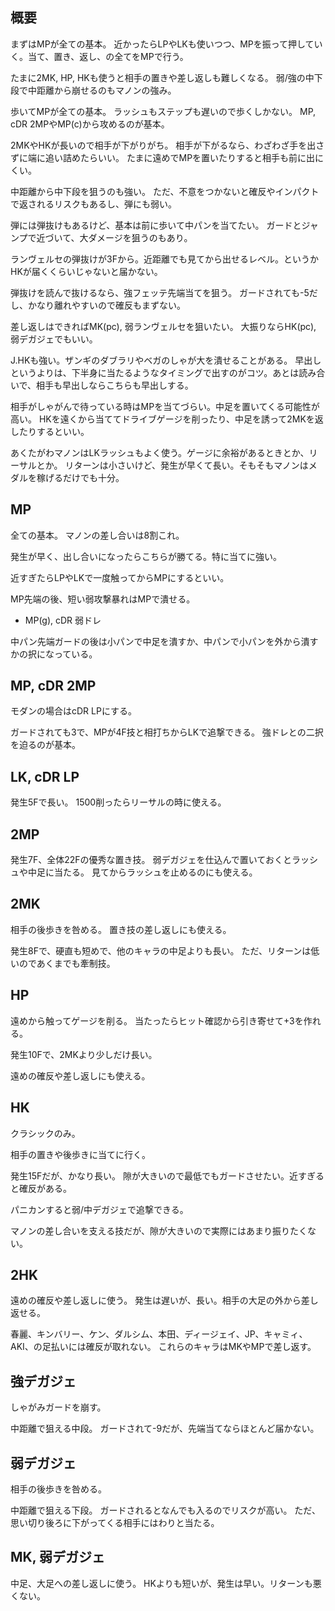 ## 概要

まずはMPが全ての基本。
近かったらLPやLKも使いつつ、MPを振って押していく。当て、置き、返し、の全てをMPで行う。

たまに2MK, HP, HKも使うと相手の置きや差し返しも難しくなる。
弱/強の中下段で中距離から崩せるのもマノンの強み。

歩いてMPが全ての基本。
ラッシュもステップも遅いので歩くしかない。
MP, cDR 2MPやMP(c)から攻めるのが基本。

2MKやHKが長いので相手が下がりがち。
相手が下がるなら、わざわざ手を出さずに端に追い詰めたらいい。
たまに遠めでMPを置いたりすると相手も前に出にくい。

中距離から中下段を狙うのも強い。
ただ、不意をつかないと確反やインパクトで返されるリスクもあるし、弾にも弱い。

弾には弾抜けもあるけど、基本は前に歩いて中パンを当てたい。
ガードとジャンプで近づいて、大ダメージを狙うのもあり。

ランヴェルセの弾抜けが3Fから。近距離でも見てから出せるレベル。というかHKが届くくらいじゃないと届かない。

弾抜けを読んで抜けるなら、強フェッテ先端当てを狙う。
ガードされても-5だし、かなり離れやすいので確反もまずない。

差し返しはできればMK(pc), 弱ランヴェルセを狙いたい。
大振りならHK(pc), 弱デガジェでもいい。

J.HKも強い。ザンギのダブラリやベガのしゃが大を潰せることがある。
早出しというよりは、下半身に当たるようなタイミングで出すのがコツ。あとは読み合いで、相手も早出しならこちらも早出しする。

相手がしゃがんで待っている時はMPを当てづらい。中足を置いてくる可能性が高い。
HKを遠くから当ててドライブゲージを削ったり、中足を誘って2MKを返したりするといい。

あくたがわマノンはLKラッシュもよく使う。ゲージに余裕があるときとか、リーサルとか。
リターンは小さいけど、発生が早くて長い。そもそもマノンはメダルを稼げるだけでも十分。

## MP

全ての基本。
マノンの差し合いは8割これ。

発生が早く、出し合いになったらこちらが勝てる。特に当てに強い。

近すぎたらLPやLKで一度触ってからMPにするといい。

MP先端の後、短い弱攻撃暴れはMPで潰せる。

- MP(g), cDR 弱ドレ

中パン先端ガードの後は小パンで中足を潰すか、中パンで小パンを外から潰すかの択になっている。

## MP, cDR 2MP

モダンの場合はcDR LPにする。

ガードされても3で、MPが4F技と相打ちからLKで追撃できる。
強ドレとの二択を迫るのが基本。

## LK, cDR LP

発生5Fで長い。
1500削ったらリーサルの時に使える。

## 2MP

発生7F、全体22Fの優秀な置き技。
弱デガジェを仕込んで置いておくとラッシュや中足に当たる。
見てからラッシュを止めるのにも使える。

## 2MK

相手の後歩きを咎める。
置き技の差し返しにも使える。

発生8Fで、硬直も短めで、他のキャラの中足よりも長い。
ただ、リターンは低いのであくまでも牽制技。

## HP

遠めから触ってゲージを削る。
当たったらヒット確認から引き寄せて+3を作れる。

発生10Fで、2MKより少しだけ長い。

遠めの確反や差し返しにも使える。

## HK

クラシックのみ。

相手の置きや後歩きに当てに行く。

発生15Fだが、かなり長い。
隙が大きいので最低でもガードさせたい。近すぎると確反がある。

パニカンすると弱/中デガジェで追撃できる。

マノンの差し合いを支える技だが、隙が大きいので実際にはあまり振りたくない。

## 2HK

遠めの確反や差し返しに使う。
発生は遅いが、長い。相手の大足の外から差し返せる。

春麗、キンバリー、ケン、ダルシム、本田、ディージェイ、JP、キャミィ、AKI、の足払いには確反が取れない。
これらのキャラはMKやMPで差し返す。

## 強デガジェ

しゃがみガードを崩す。

中距離で狙える中段。
ガードされて-9だが、先端当てならほとんど届かない。

## 弱デガジェ

相手の後歩きを咎める。

中距離で狙える下段。
ガードされるとなんでも入るのでリスクが高い。
ただ、思い切り後ろに下がってくる相手にはわりと当たる。

## MK, 弱デガジェ

中足、大足への差し返しに使う。
HKよりも短いが、発生は早い。リターンも悪くない。
